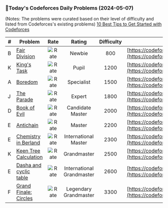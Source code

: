 ### 🌟Today's Codeforces Daily Problems (2024-05-07)
(Notes: The problems were curated based on their level of difficulty and listed from Codeforces's existing problems)
[10 Best Tips to Get Started with Codeforces](https://github.com/ika9810/Codeforces-Daily-Problems/blob/main/10%20Best%20Tips%20to%20Get%20Started%20with%20Codeforces.md)

| # | Problem | Rate| Rating | Difficulty | Contest |
|---| ----- | :--------: | :----------: | :----------: | ---------- |
|B|[Fair Division](https://codeforces.com/contest/1472/problem/B)|![Rate](https://img.shields.io/badge/Newbie-800-lightgrey)|Newbie|800|[https://codeforces.com/contest/1472](https://codeforces.com/contest/1472)|
|K|[King's Task](https://codeforces.com/contest/1510/problem/K)|![Rate](https://img.shields.io/badge/Pupil-1200-brightgreen)|Pupil|1200|[https://codeforces.com/contest/1510](https://codeforces.com/contest/1510)|
|A|[Boredom](https://codeforces.com/contest/455/problem/A)|![Rate](https://img.shields.io/badge/Specialist-1500-9cf)|Specialist|1500|[https://codeforces.com/contest/455](https://codeforces.com/contest/455)|
|J|[The Parade](https://codeforces.com/contest/1250/problem/J)|![Rate](https://img.shields.io/badge/Expert-1800-blue)|Expert|1800|[https://codeforces.com/contest/1250](https://codeforces.com/contest/1250)|
|D|[Book of Evil](https://codeforces.com/contest/337/problem/D)|![Rate](https://img.shields.io/badge/Candidate%20Master-2000-blueviolet)|Candidate Master|2000|[https://codeforces.com/contest/337](https://codeforces.com/contest/337)|
|E|[Antichain](https://codeforces.com/contest/353/problem/E)|![Rate](https://img.shields.io/badge/Master-2200-orange)|Master|2200|[https://codeforces.com/contest/353](https://codeforces.com/contest/353)|
|E|[Chemistry in Berland](https://codeforces.com/contest/846/problem/E)|![Rate](https://img.shields.io/badge/International%20Master-2300-orange)|International Master|2300|[https://codeforces.com/contest/846](https://codeforces.com/contest/846)|
|K|[Keen Tree Calculation](https://codeforces.com/contest/1866/problem/K)|![Rate](https://img.shields.io/badge/Grandmaster-2500-red)|Grandmaster|2500|[https://codeforces.com/contest/1866](https://codeforces.com/contest/1866)|
|E|[Dasha and cyclic table](https://codeforces.com/contest/754/problem/E)|![Rate](https://img.shields.io/badge/International%20Grandmaster-2600-red)|International Grandmaster|2600|[https://codeforces.com/contest/754](https://codeforces.com/contest/754)|
|F|[Grand Finale: Circles](https://codeforces.com/contest/1936/problem/F)|![Rate](https://img.shields.io/badge/Legendary%20Grandmaster-3300-red)|Legendary Grandmaster|3300|[https://codeforces.com/contest/1936](https://codeforces.com/contest/1936)|
